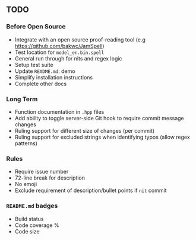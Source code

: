## TODO
### Before Open Source
+ Integrate with an open source proof-reading tool (e.g https://github.com/bakwc/JamSpell)
+ Test location for `model_en.bin.spell`
+ General run through for nits and regex logic
+ Setup test suite
+ Update `README.md`: demo
+ Simplify installation instructions
+ Complete other docs

### Long Term
+ Function documentation in `.hpp` files
+ Add ability to toggle server-side Git hook to require commit message changes
+ Ruling support for different size of changes (per commit)
+ Ruling support for excluded strings when identifying typos (allow regex patterns)

### Rules
+ Require issue number
+ 72-line break for description
+ No emoji
+ Exclude requirement of description/bullet points if `nit` commit

### `README.md` badges
+ Build status
+ Code coverage %
+ Code size
